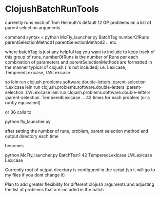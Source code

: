 # ClojushBatchRunTools
currently runs each of Tom Helmuth's default 12 GP problems on a list of parent selection arguments

command syntax = python McFly_launcher.py BatchTag numberOfRuns parentSelectionMethod1 parentSelectionMethod2 .. etc.

where batchTag is just any helpful tag you want to include to keep track of this group of runs, numberOfRuns is the number of Runs per
each combination of parameters and parentSelectionMethods are formatted in the manner typical of clojush (:'s not included) i.e. Lexicase, TemperedLexicase, LWLexicase

so
lein run clojush.problems.software.double-letters :parent-selection :Lexicase
lein run clojush.problems.software.double-letters :parent-selection :LWLexicase
lein run clojush.problems.software.double-letters :parent-selection :TemperedLexicase
... 42 times for each problem (or a runfly equivalent)

or 36 calls to

python fly_launcher.py

after setting the number of runs, problem, parent selection method and output directory each time

becomes

python McFly_launcher.py BatchTest1 42 TemperedLexicase LWLexicase Lexicase

Currently root of output directory is configured in the script (so it will go to my files if you dont change it)

Plan to add greater flexibility for different clojush arguments and adjusting the list of problems that are included in the batch
